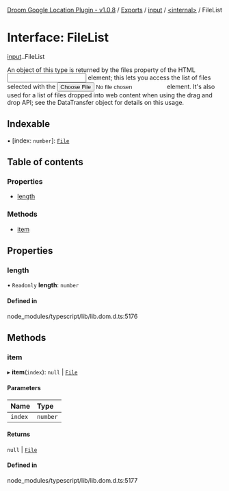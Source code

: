 [Droom Google Location Plugin - v1.0.8](../README.md) / [Exports](../modules.md) / [input](../modules/input.md) / [<internal\>](../modules/input._internal_.md) / FileList

# Interface: FileList

[input](../modules/input.md).[<internal>](../modules/input._internal_.md).FileList

An object of this type is returned by the files property of the HTML <input> element; this lets you access the list of files selected with the <input type="file"> element. It's also used for a list of files dropped into web content when using the drag and drop API; see the DataTransfer object for details on this usage.

## Indexable

▪ [index: `number`]: [`File`](../modules/input._internal_.md#file)

## Table of contents

### Properties

- [length](input._internal_.FileList.md#length)

### Methods

- [item](input._internal_.FileList.md#item)

## Properties

### length

• `Readonly` **length**: `number`

#### Defined in

node_modules/typescript/lib/lib.dom.d.ts:5176

## Methods

### item

▸ **item**(`index`): ``null`` \| [`File`](../modules/input._internal_.md#file)

#### Parameters

| Name | Type |
| :------ | :------ |
| `index` | `number` |

#### Returns

``null`` \| [`File`](../modules/input._internal_.md#file)

#### Defined in

node_modules/typescript/lib/lib.dom.d.ts:5177
